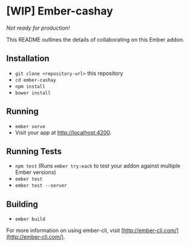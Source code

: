 # [WIP] Ember-cashay

_Not ready for production!_

This README outlines the details of collaborating on this Ember addon.

## Installation

* `git clone <repository-url>` this repository
* `cd ember-cashay`
* `npm install`
* `bower install`

## Running

* `ember serve`
* Visit your app at [http://localhost:4200](http://localhost:4200).

## Running Tests

* `npm test` (Runs `ember try:each` to test your addon against multiple Ember versions)
* `ember test`
* `ember test --server`

## Building

* `ember build`

For more information on using ember-cli, visit [http://ember-cli.com/](http://ember-cli.com/).
